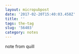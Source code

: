 ```yaml
---
layout: micropubpost
date: '2017-02-20T15:40:03.458Z'
title: ''
tags: the-tag
slug: '56403'
category: notes
---
```

note from quill
